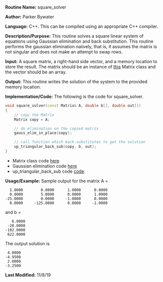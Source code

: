 **Routine Name:** square_solver   

**Author:** Parker Bywater

**Language:** C++. This can be compiled using an appropriate C++ compiler. 

**Description/Purpose:** This routine solves a square linear system of equations using Gaussian elimination and 
back substitution. This routine performs the gaussian elimination naiively, that is, it assumes the matrix is not singular 
and does not make an attempt to swap rows.  

**Input:** A square matrix, a right-hand side vector, and a memory location to store the result. The
matrix should be an instance of [this](./Matrix.cpp) Matrix class and the vector should be an array.
 
**Output:** This routine writes the solution of the system to the provided memory location. 

**Implementation/Code:** The following is the code for square_solver.
```C++  
void square_solver(const Matrix& A, double b[], double out[]) 
{
    // copy the Matrix  
    Matrix copy = A;

    // do elimination on the copied matrix
    gauss_elim_in_place(copy); 

    // call function which back-substitutes to get the solution
    up_triangular_back_sub(copy, b, out);
}
```

* Matrix class code [here](./Matrix.cpp)
* Gaussian elimination code [here](./gauss_elim_in_place.md)
* up_triangular_back_sub code [code](./up_triangular_back_sub.md). 

**Usage/Example:** Sample output for the matrix A = 

      1.0000	    0.0000	    1.0000	    0.0000	
      0.0000	    5.0000	    0.0000	    1.0000	
    -25.0000	    0.0000	   -1.0000	    0.0000	
      0.0000	 -125.0000	    0.0000	   -1.0000	

and b = 

       6.0000
     -28.0000
    -102.0000
     622.0000

The output solution is 

     4.0000
    -4.9500
     2.0000
    -3.2500

**Last Modified:** 11/8/19
